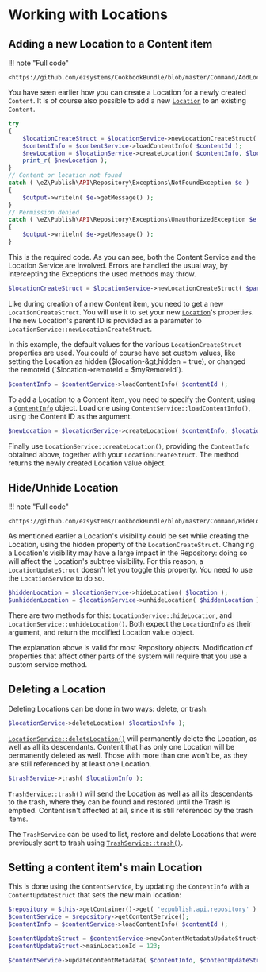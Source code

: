 # Working with Locations

## Adding a new Location to a Content item

!!! note "Full code"

    <https://github.com/ezsystems/CookbookBundle/blob/master/Command/AddLocationToContentCommand.php>

You have seen earlier how you can create a Location for a newly created `Content`. It is of course also possible to add a new [`Location`](https://github.com/ezsystems/ezpublish-kernel/blob/master/eZ/Publish/API/Repository/Values/Content/Location.php) to an existing `Content`.

``` php
try
{
    $locationCreateStruct = $locationService->newLocationCreateStruct( $parentLocationId );
    $contentInfo = $contentService->loadContentInfo( $contentId );
    $newLocation = $locationService->createLocation( $contentInfo, $locationCreateStruct );
    print_r( $newLocation );
}
// Content or location not found
catch ( \eZ\Publish\API\Repository\Exceptions\NotFoundException $e )
{
    $output->writeln( $e->getMessage() );
}
// Permission denied
catch ( \eZ\Publish\API\Repository\Exceptions\UnauthorizedException $e )
{
    $output->writeln( $e->getMessage() );
}
```

This is the required code. As you can see, both the Content Service and the Location Service are involved. Errors are handled the usual way, by intercepting the Exceptions the used methods may throw.

``` php
$locationCreateStruct = $locationService->newLocationCreateStruct( $parentLocationId );
```

Like during creation of a new Content item, you need to get a new `LocationCreateStruct`. You will use it to set your new [`Location`](https://github.com/ezsystems/ezpublish-kernel/blob/master/eZ/Publish/API/Repository/Values/Content/Location.php)'s properties. The new Location's parent ID is provided as a parameter to `LocationService::newLocationCreateStruct`.

In this example, the default values for the various `LocationCreateStruct` properties are used. You could of course have set custom values, like setting the Location as hidden ($location-&gt;hidden = true), or changed the remoteId (`$location->remoteId = $myRemoteId`).

``` php
$contentInfo = $contentService->loadContentInfo( $contentId );
```

To add a Location to a Content item, you need to specify the Content, using a [`ContentInfo`](http://apidoc.ez.no/sami/trunk/NS/html/eZ/Publish/API/Repository/Values/Content/ContentInfo.html) object. Load one using `ContentService::loadContentInfo()`, using the Content ID as the argument.

``` php
$newLocation = $locationService->createLocation( $contentInfo, $locationCreateStruct );
```

Finally use `LocationService::createLocation()`, providing the `ContentInfo` obtained above, together with your `LocationCreateStruct`. The method returns the newly created Location value object.

## Hide/Unhide Location

!!! note "Full code"

    <https://github.com/ezsystems/CookbookBundle/blob/master/Command/HideLocationCommand.php>

As mentioned earlier a Location's visibility could be set while creating the Location, using the hidden property of the `LocationCreateStruct`. Changing a Location's visibility may have a large impact in the Repository: doing so will affect the Location's subtree visibility. For this reason, a `LocationUpdateStruct` doesn't let you toggle this property. You need to use the `LocationService` to do so.

``` php
$hiddenLocation = $locationService->hideLocation( $location );
$unhiddenLocation = $locationService->unhideLocation( $hiddenLocation );
```

There are two methods for this: `LocationService::hideLocation`, and `LocationService::unhideLocation()`. Both expect the `LocationInfo` as their argument, and return the modified Location value object.

The explanation above is valid for most Repository objects. Modification of properties that affect other parts of the system will require that you use a custom service method.

## Deleting a Location

Deleting Locations can be done in two ways: delete, or trash.

``` php
$locationService->deleteLocation( $locationInfo );
```

[`LocationService::deleteLocation()`](http://apidoc.ez.no/sami/trunk/NS/html/eZ/Publish/API/Repository/LocationService.html#method_deleteLocation) will permanently delete the Location, as well as all its descendants. Content that has only one Location will be permanently deleted as well. Those with more than one won't be, as they are still referenced by at least one Location.

``` php
$trashService->trash( $locationInfo );
```

`TrashService::trash()` will send the Location as well as all its descendants to the trash, where they can be found and restored until the Trash is emptied. Content isn't affected at all, since it is still referenced by the trash items.

The `TrashService` can be used to list, restore and delete Locations that were previously sent to trash using [`TrashService::trash()`](http://apidoc.ez.no/sami/trunk/NS/html/eZ/Publish/API/Repository/TrashService.html#method_trash).

## Setting a content item's main Location

This is done using the `ContentService`, by updating the `ContentInfo` with a `ContentUpdateStruct` that sets the new main location:

``` php
$repository = $this->getContainer()->get( 'ezpublish.api.repository' );
$contentService = $repository->getContentService();
$contentInfo = $contentService->loadContentInfo( $contentId );

$contentUpdateStruct = $contentService->newContentMetadataUpdateStruct();
$contentUpdateStruct->mainLocationId = 123;

$contentService->updateContentMetadata( $contentInfo, $contentUpdateStruct );
```
